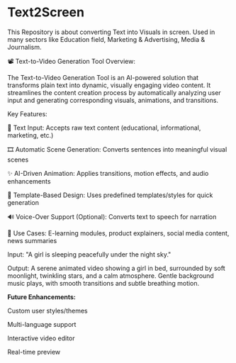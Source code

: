 # Text2Screen
This Repository is about converting Text into Visuals in screen. Used in many sectors like Education field, Marketing &amp; Advertising, Media &amp; Journalism.


📽️ Text-to-Video Generation Tool
Overview:

The Text-to-Video Generation Tool is an AI-powered solution that transforms plain text into dynamic, visually engaging video content. It streamlines the content creation process by automatically analyzing user input and generating corresponding visuals, animations, and transitions.

Key Features:

📝 Text Input: Accepts raw text content (educational, informational, marketing, etc.)

🎞️ Automatic Scene Generation: Converts sentences into meaningful visual scenes

✨ AI-Driven Animation: Applies transitions, motion effects, and audio enhancements

🎨 Template-Based Design: Uses predefined templates/styles for quick generation

🔊 Voice-Over Support (Optional): Converts text to speech for narration

🎯 Use Cases: E-learning modules, product explainers, social media content, news summaries


Input:
"A girl is sleeping peacefully under the night sky."

Output:
A serene animated video showing a girl in bed, surrounded by soft moonlight, twinkling stars, and a calm atmosphere. Gentle background music plays, with smooth transitions and subtle breathing motion.


**Future Enhancements:**

Custom user styles/themes

Multi-language support

Interactive video editor

Real-time preview
